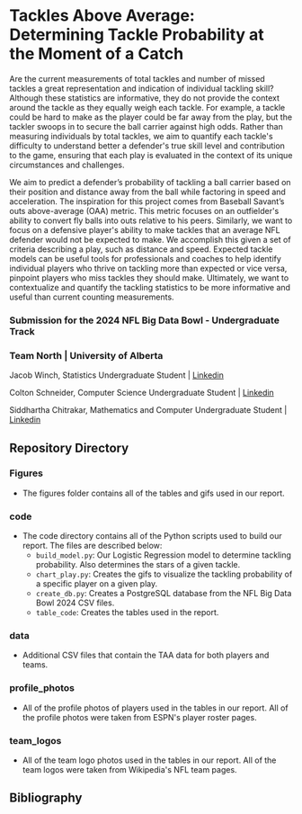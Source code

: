 # Tackles Above Average: Determining Tackle Probability at the Moment of a Catch
Are the current measurements of total tackles and number of missed tackles a great representation and indication of individual tackling skill? Although these statistics are informative, they do not provide the context around the tackle as they equally weigh each tackle. For example, a tackle could be hard to make as the player could be far away from the play, but the tackler swoops in to secure the ball carrier against high odds. Rather than measuring individuals by total tackles, we aim to quantify each tackle's difficulty to understand better a defender's true skill level and contribution to the game, ensuring that each play is evaluated in the context of its unique circumstances and challenges. 

We aim to predict a defender’s probability of tackling a ball carrier based on their position and distance away from the ball while factoring in speed and acceleration. The inspiration for this project comes from Baseball Savant’s outs above-average (OAA) metric. This metric focuses on an outfielder's ability to convert fly balls into outs relative to his peers. Similarly, we want to focus on a defensive player's ability to make tackles that an average NFL defender would not be expected to make. We accomplish this given a set of criteria describing a play, such as distance and speed. Expected tackle models can be useful tools for professionals and coaches to help identify individual players who thrive on tackling more than expected or vice versa, pinpoint players who miss tackles they should make. Ultimately, we want to contextualize and quantify the tackling statistics to be more informative and useful than current counting measurements. 

### Submission for the 2024 NFL Big Data Bowl - Undergraduate Track
### Team North | University of Alberta

Jacob Winch, Statistics Undergraduate Student | [Linkedin](https://www.linkedin.com/in/jacob-winch/)

Colton Schneider, Computer Science Undergraduate Student | [Linkedin](https://www.linkedin.com/in/colton-schneider-272940201/)

Siddhartha Chitrakar, Mathematics and Computer Undergraduate Student | [Linkedin](https://www.linkedin.com/in/siddhartha-chitrakar/)

## Repository Directory
### Figures
- The figures folder contains all of the tables and gifs used in our report.
  
### code
- The code directory contains all of the Python scripts used to build our report. The files are described below:
  - `build_model.py`: Our Logistic Regression model to determine tackling probability. Also determines the stars of a given tackle.
  - `chart_play.py`: Creates the gifs to visualize the tackling probability of a specific player on a given play.
  - `create_db.py`: Creates a PostgreSQL database from the NFL Big Data Bowl 2024 CSV files.
  - `table_code`: Creates the tables used in the report.

### data
- Additional CSV files that contain the TAA data for both players and teams. 
### profile_photos
- All of the profile photos of players used in the tables in our report. All of the profile photos were taken from ESPN's player roster pages.

### team_logos
- All of the team logo photos used in the tables in our report. All of the team logos were taken from Wikipedia's NFL team pages.

## Bibliography

